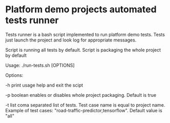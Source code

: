 # Platform demo projects automated tests runner

Tests runner is a bash script implemented to run platform demo tests.
Tests just launch the project and look log for appropriate messages.

Script is running all tests by default.
Script is packaging the whole project by default

Usage: ./run-tests.sh [OPTIONS]

Options:

  -h           print usage help and exit the scipt

  -p  boolean  enables or disables whole project packaging. Default is true

  -t  list     coma separated list of tests. Test case name is equal to project name. Example of test cases: "road-traffic-predictor,tensorflow". Default value is "all"